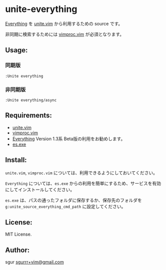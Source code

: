 unite-everything
================

[Everything](http://www.voidtools.com/) を [unite.vim](https://github.com/Shougo/unite.vim/) から利用するための source です。

非同期に検索するためには [vimproc.vim](https://github.com/Shougo/vimproc.vim/) が必須となります。

Usage:
------

### 同期版

~~~viml
:Unite everything
~~~

### 非同期版

~~~viml
:Unite everything/async
~~~

Requirements:
-------------

- [unite.vim](https://github.com/Shougo/unite.vim/)
- [vimproc.vim](https://github.com/Shougo/vimproc.vim/)
- [Everything](http://www.voidtools.com/download.php) Version 1.3系 Beta版の利用をお勧めします。
- [es.exe](http://www.voidtools.com/download.php)

Install:
--------

`unite.vim`, `vimproc.vim` については、利用できるようにしておいてください。

`Everything` については、`es.exe` からの利用を簡単にするため、サービスを有効にしてインストールしてください。

`es.exe` は、パスの通ったフォルダに保存するか、保存先のフォルダを
`g:unite_source_everything_cmd_path` に設定してください。

License:
--------

MIT License.

Author:
-------

sgur <sgurrr+vim@gmail.com>
